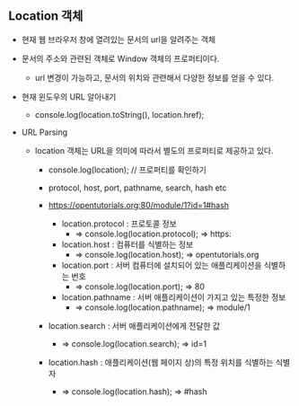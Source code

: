 ## Location 객체

- 현재 웹 브라우저 창에 열려있는 문서의 url을 알려주는 객체
- 문서의 주소와 관련된 객체로 Window 객체의 프로퍼티이다.
	- url 변경이 가능하고, 문서의 위치와 관련해서 다양한 정보를 얻을 수 있다.

- 현재 윈도우의 URL 알아내기
	- console.log(location.toString(), location.href);

- URL Parsing
	- location 객체는 URL을 의미에 따라서 별도의 프로퍼티로 제공하고 있다.
		- console.log(location); // 프로퍼티를 확인하기
		- protocol, host, port, pathname, search, hash etc

		- https://opentutorials.org:80/module/1?id=1#hash
			- location.protocol : 프로토콜 정보 
			  - => console.log(location.protocol); => https:
			- location.host : 컴퓨터를 식별하는 정보 
			  - => console.log(location.host); => opentutorials.org
			- location.port : 서버 컴퓨터에 설치되어 있는 애플리케이션을 식별하는 번호
				- => console.log(location.port); => 80
			- location.pathname : 서버 애플리케이션이 가지고 있는 특정한 정보 
			  - => console.log(location.pathname); => module/1
      - location.search : 서버 애플리케이션에게 전달한 값 
        - => console.log(location.search); => id=1
      - location.hash : 애플리케이션(웹 페이지 상)의 특정 위치를 식별하는 식별자
        - => console.log(location.hash); => #hash

